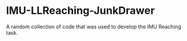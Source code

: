 # IMU-LLReaching-JunkDrawer
A random collection of code that was used to develop the IMU Reaching task.
